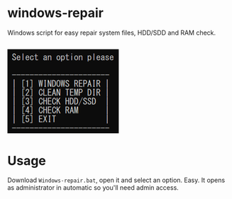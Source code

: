 # windows-repair
Windows script for easy repair system files, HDD/SDD and RAM check.
## ![screen](screen.png)
# Usage
Download `Windows-repair.bat`, open it and select an option. Easy. It opens as administrator in automatic so you'll need admin access.
